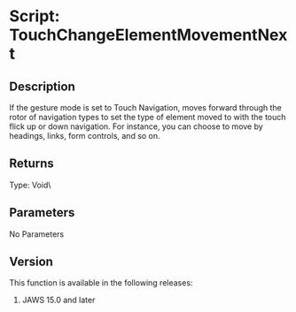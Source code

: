 # Script: TouchChangeElementMovementNext

## Description

If the gesture mode is set to Touch Navigation, moves forward through
the rotor of navigation types to set the type of element moved to with
the touch flick up or down navigation. For instance, you can choose to
move by headings, links, form controls, and so on.

## Returns

Type: Void\

## Parameters

No Parameters

## Version

This function is available in the following releases:

1.  JAWS 15.0 and later
